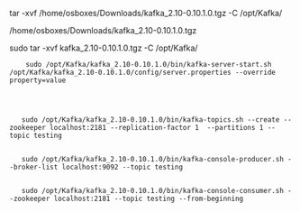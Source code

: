  tar -xvf /home/osboxes/Downloads/kafka_2.10-0.10.1.0.tgz  -C /opt/Kafka/

/home/osboxes/Downloads/kafka_2.10-0.10.1.0.tgz


sudo tar -xvf kafka_2.10-0.10.1.0.tgz -C /opt/Kafka/

        sudo /opt/Kafka/kafka_2.10-0.10.1.0/bin/kafka-server-start.sh /opt/Kafka/kafka_2.10-0.10.1.0/config/server.properties --override property=value




       sudo /opt/Kafka/kafka_2.10-0.10.1.0/bin/kafka-topics.sh --create --zookeeper localhost:2181 --replication-factor 1  --partitions 1 --topic testing


       sudo /opt/Kafka/kafka_2.10-0.10.1.0/bin/kafka-console-producer.sh --broker-list localhost:9092 --topic testing


       sudo /opt/Kafka/kafka_2.10-0.10.1.0/bin/kafka-console-consumer.sh --zookeeper localhost:2181 --topic testing --from-beginning

